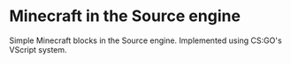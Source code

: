 # Minecraft in the Source engine
Simple Minecraft blocks in the Source engine. Implemented using CS:GO's VScript system.

